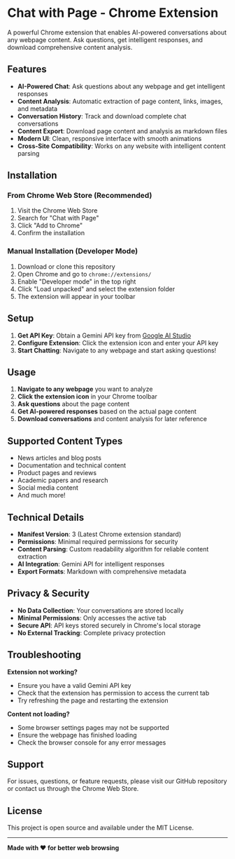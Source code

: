 # Chat with Page - Chrome Extension

A powerful Chrome extension that enables AI-powered conversations about any webpage content. Ask questions, get intelligent responses, and download comprehensive content analysis.

## Features

- **AI-Powered Chat**: Ask questions about any webpage and get intelligent responses
- **Content Analysis**: Automatic extraction of page content, links, images, and metadata
- **Conversation History**: Track and download complete chat conversations
- **Content Export**: Download page content and analysis as markdown files
- **Modern UI**: Clean, responsive interface with smooth animations
- **Cross-Site Compatibility**: Works on any website with intelligent content parsing

## Installation

### From Chrome Web Store (Recommended)
1. Visit the Chrome Web Store
2. Search for "Chat with Page"
3. Click "Add to Chrome"
4. Confirm the installation

### Manual Installation (Developer Mode)
1. Download or clone this repository
2. Open Chrome and go to `chrome://extensions/`
3. Enable "Developer mode" in the top right
4. Click "Load unpacked" and select the extension folder
5. The extension will appear in your toolbar

## Setup

1. **Get API Key**: Obtain a Gemini API key from [Google AI Studio](https://makersuite.google.com/app/apikey)
2. **Configure Extension**: Click the extension icon and enter your API key
3. **Start Chatting**: Navigate to any webpage and start asking questions!

## Usage

1. **Navigate to any webpage** you want to analyze
2. **Click the extension icon** in your Chrome toolbar
3. **Ask questions** about the page content
4. **Get AI-powered responses** based on the actual page content
5. **Download conversations** and content analysis for later reference

## Supported Content Types

- News articles and blog posts
- Documentation and technical content
- Product pages and reviews
- Academic papers and research
- Social media content
- And much more!

## Technical Details

- **Manifest Version**: 3 (Latest Chrome extension standard)
- **Permissions**: Minimal required permissions for security
- **Content Parsing**: Custom readability algorithm for reliable content extraction
- **AI Integration**: Gemini API for intelligent responses
- **Export Formats**: Markdown with comprehensive metadata

## Privacy & Security

- **No Data Collection**: Your conversations are stored locally
- **Minimal Permissions**: Only accesses the active tab
- **Secure API**: API keys stored securely in Chrome's local storage
- **No External Tracking**: Complete privacy protection

## Troubleshooting

**Extension not working?**
- Ensure you have a valid Gemini API key
- Check that the extension has permission to access the current tab
- Try refreshing the page and restarting the extension

**Content not loading?**
- Some browser settings pages may not be supported
- Ensure the webpage has finished loading
- Check the browser console for any error messages

## Support

For issues, questions, or feature requests, please visit our GitHub repository or contact us through the Chrome Web Store.

## License

This project is open source and available under the MIT License.

---

**Made with ❤️ for better web browsing**

